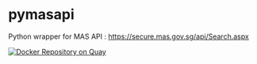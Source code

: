 # pymasapi
Python wrapper for MAS API : https://secure.mas.gov.sg/api/Search.aspx

[![Docker Repository on Quay](https://quay.io/repository/funes/quay_test_repo/status "Docker Repository on Quay")](https://quay.io/repository/funes/quay_test_repo)

